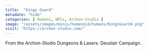 ```yaml
---
title:  "Kings Guard"
metadate: "hide"
categories: [ Humans, NPCs, Archon-Studio ]
image: "/assets/images/minis/humanoid/humans/KingsGuard4.png"
visit: "https://archon-studio.com/"
---
```

From the Archon-Studio Dungeons & Lasers: Deuslair Campaign.